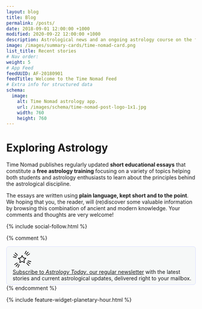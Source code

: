 ```yaml
---
layout: blog
title: Blog
permalink: /posts/
date: 2018-09-01 12:00:00 +1000
modified: 2020-09-22 12:00:00 +1000
description: Astrological news and an ongoing astrology course on the foundations of astrology and metaphysics.
image: /images/summary-cards/time-nomad-card.png
list_title: Recent stories
# Nav order:
weight: 5
# App Feed
feedUUID: AF-20180901
feedTitle: Welcome to the Time Nomad Feed
# Extra info for structured data
schema:
  image:
    alt: Time Nomad astrology app.
    url: /images/schema/time-nomad-post-logo-1x1.jpg
    width: 760
    height: 760
---
```


<h1 class="post-title p-name" itemprop="name headline">Exploring Astrology</h1>

Time Nomad publishes regularly updated **short educational essays** that constitute a **free astrology training** focusing on a variety of topics helping both students and astrology enthusiasts to learn about the principles behind the astrological discipline.

The essays are written using **plain language, kept short and to the point**. We hoping that you, the reader, will (re)discover some valuable information by browsing this combination of ancient and modern knowledge. Your comments and thoughts are very welcome!

<div class="social-follow">
{% include social-follow.html %}
</div>

{% comment %}
<!-- Subscribe: Off -->
<div class="container float-clear" style="border: 1px solid #d9ddff; background: #f6f8f8; border-radius: 6px; padding: 8px 8px 8px 16px;">
	  <div class="row">
	  	<div class="col-2">
			<svg width="50" height="50" viewBox="0 0 80 80" xmlns="http://www.w3.org/2000/svg"><g stroke="#000" stroke-width="2.667" fill="none" fill-rule="evenodd" stroke-linecap="round" stroke-linejoin="round"><path d="M40 49.366l-9.889 5.198L32 43.554l-8-7.799 11.056-1.606L40 24.13l4.944 10.018L56 35.755l-8 7.798 1.889 11.011zM20.176 22.652l-9.282-9.282 9.282 9.282zM16.726 27.518L5.46 21.013l11.267 6.505zM14.655 33.05l-12.18-3.263 12.18 3.264zM61.09 24.216l11.01-7.149-11.01 7.15zM57.048 19.83l8.706-9.669-8.706 9.67zM52.067 16.653l5.725-11.235-5.725 11.235z"/><g><path d="M59.824 57.348l9.282 9.282-9.282-9.282zM63.274 52.482l11.267 6.505-11.267-6.505zM65.345 46.95l12.18 3.263-12.18-3.264z"/></g><g><path d="M18.91 55.784L7.9 62.933l11.01-7.15zM22.952 60.17l-8.706 9.669 8.706-9.67zM27.933 63.347l-5.725 11.235 5.725-11.235z"/></g></g></svg>
	  	</div>
	  	<div class="col-10">
	  		<a href="/news">Subscribe to <em>Astrology Today</em>, our regular newsletter</a> with the latest stories and current astrological updates, delivered right to your mailbox.
	  	</div>
	</div>
</div>
{% endcomment %}

{% include feature-widget-planetary-hour.html %}
